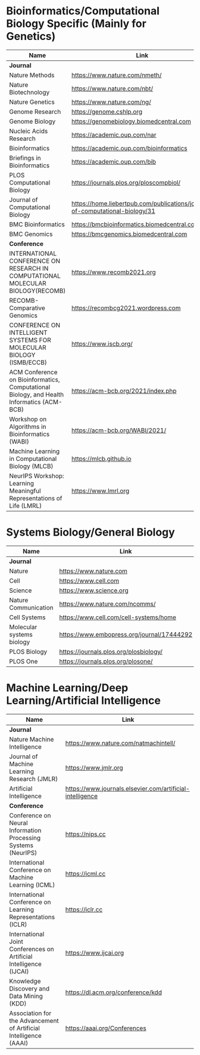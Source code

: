 # Bioinformatics/Computational Biology Specific (Mainly for Genetics)
|      Name       | Link    |
|-----------------|------------|
|**Journal**  ||
|Nature Methods  |https://www.nature.com/nmeth/|
|Nature Biotechnology  |https://www.nature.com/nbt/|
|Nature Genetics  |https://www.nature.com/ng/|
|Genome Research  |https://genome.cshlp.org|
|Genome Biology |https://genomebiology.biomedcentral.com|
|Nucleic Acids Research |https://academic.oup.com/nar|
|Bioinformatics  |https://academic.oup.com/bioinformatics|
|Briefings in Bioinformatics                 |https://academic.oup.com/bib       |
|PLOS Computational Biology           |  https://journals.plos.org/ploscompbiol/   |
|Journal of Computational Biology                 |https://home.liebertpub.com/publications/journal-of-computational-biology/31       |
|BMC Bioinformatics                 |https://bmcbioinformatics.biomedcentral.com     | 
|BMC Genomics                 |https://bmcgenomics.biomedcentral.com | 
|**Conference**  ||
|INTERNATIONAL CONFERENCE ON RESEARCH IN COMPUTATIONAL MOLECULAR BIOLOGY(RECOMB)                 |https://www.recomb2021.org   | 
|RECOMB-Comparative Genomics                 |https://recombcg2021.wordpress.com       | 
|CONFERENCE ON INTELLIGENT SYSTEMS FOR MOLECULAR BIOLOGY (ISMB/ECCB)                 |https://www.iscb.org/      | 
|ACM Conference on Bioinformatics, Computational Biology, and Health Informatics (ACM-BCB)                 |https://acm-bcb.org/2021/index.php      | 
|Workshop on Algorithms in Bioinformatics (WABI)                 |https://acm-bcb.org/WABI/2021/      | 
|Machine Learning in Computational Biology (MLCB)                 |https://mlcb.github.io  | 
|NeurIPS Workshop: Learning Meaningful Representations of Life (LMRL)                 |https://www.lmrl.org       | 

# Systems Biology/General Biology
|      Name       | Link    |
|-----------------|------------|
|**Journal**  ||
|Nature  |https://www.nature.com|
|Cell  |https://www.cell.com|
|Science  |https://www.science.org|
|Nature Communication  |https://www.nature.com/ncomms/|
|Cell Systems  |https://www.cell.com/cell-systems/home|
|Molecular systems biology  |https://www.embopress.org/journal/17444292|
|PLOS Biology  |https://journals.plos.org/plosbiology/|
|PLOS One  |https://journals.plos.org/plosone/|

# Machine Learning/Deep Learning/Artificial Intelligence
|      Name       | Link    |
|-----------------|------------|
|**Journal**  ||
|Nature Machine Intelligence  |https://www.nature.com/natmachintell/|
|Journal of Machine Learning Research (JMLR)  |https://www.jmlr.org|
|Artificial Intelligence|https://www.journals.elsevier.com/artificial-intelligence|
|**Conference**  ||
|Conference on Neural Information Processing Systems (NeurIPS)  |https://nips.cc|
| International Conference on Machine Learning (ICML)  |https://icml.cc|
|International Conference on Learning Representations (ICLR)  |https://iclr.cc|
|International Joint Conferences on Artificial Intelligence (IJCAI)  |https://www.ijcai.org|
|Knowledge Discovery and Data Mining (KDD)  |https://dl.acm.org/conference/kdd|
|Association for the Advancement of Artificial Intelligence (AAAI)  |https://aaai.org/Conferences|